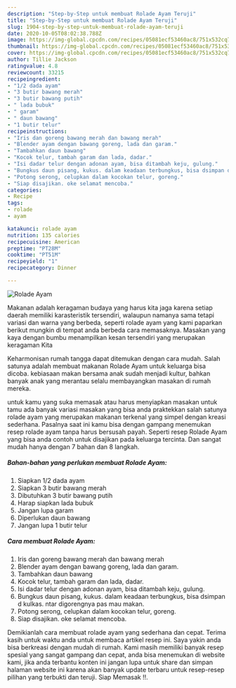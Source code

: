 ```yaml
---
description: "Step-by-Step untuk membuat Rolade Ayam Teruji"
title: "Step-by-Step untuk membuat Rolade Ayam Teruji"
slug: 1904-step-by-step-untuk-membuat-rolade-ayam-teruji
date: 2020-10-05T08:02:38.788Z
image: https://img-global.cpcdn.com/recipes/05081ecf53460ac8/751x532cq70/rolade-ayam-foto-resep-utama.jpg
thumbnail: https://img-global.cpcdn.com/recipes/05081ecf53460ac8/751x532cq70/rolade-ayam-foto-resep-utama.jpg
cover: https://img-global.cpcdn.com/recipes/05081ecf53460ac8/751x532cq70/rolade-ayam-foto-resep-utama.jpg
author: Tillie Jackson
ratingvalue: 4.8
reviewcount: 33215
recipeingredient:
- "1/2 dada ayam"
- "3 butir bawang merah"
- "3 butir bawang putih"
- " lada bubuk"
- " garam"
- " daun bawang"
- "1 butir telur"
recipeinstructions:
- "Iris dan goreng bawang merah dan bawang merah"
- "Blender ayam dengan bawang goreng, lada dan garam."
- "Tambahkan daun bawang"
- "Kocok telur, tambah garam dan lada, dadar."
- "Isi dadar telur dengan adonan ayam, bisa ditambah keju, gulung."
- "Bungkus daun pisang, kukus. dalam keadaan terbungkus, bisa dsimpan d kulkas. ntar digorengnya pas mau makan."
- "Potong serong, celupkan dalam kocokan telur, goreng."
- "Siap disajikan. oke selamat mencoba."
categories:
- Recipe
tags:
- rolade
- ayam

katakunci: rolade ayam 
nutrition: 135 calories
recipecuisine: American
preptime: "PT28M"
cooktime: "PT51M"
recipeyield: "1"
recipecategory: Dinner

---
```



![Rolade Ayam](https://img-global.cpcdn.com/recipes/05081ecf53460ac8/751x532cq70/rolade-ayam-foto-resep-utama.jpg)

Makanan adalah keragaman budaya yang harus kita jaga karena setiap daerah memiliki karasteristik tersendiri, walaupun namanya sama tetapi variasi dan warna yang berbeda, seperti rolade ayam yang kami paparkan berikut mungkin di tempat anda berbeda cara memasaknya. Masakan yang kaya dengan bumbu menampilkan kesan tersendiri yang merupakan keragaman Kita

Keharmonisan rumah tangga dapat ditemukan dengan cara mudah. Salah satunya adalah membuat makanan Rolade Ayam untuk keluarga bisa dicoba. kebiasaan makan bersama anak sudah menjadi kultur, bahkan banyak anak yang merantau selalu membayangkan masakan di rumah mereka.



untuk kamu yang suka memasak atau harus menyiapkan masakan untuk tamu ada banyak variasi masakan yang bisa anda praktekkan salah satunya rolade ayam yang merupakan makanan terkenal yang simpel dengan kreasi sederhana. Pasalnya saat ini kamu bisa dengan gampang menemukan resep rolade ayam tanpa harus bersusah payah.
Seperti resep Rolade Ayam yang bisa anda contoh untuk disajikan pada keluarga tercinta. Dan sangat mudah hanya dengan 7 bahan dan 8 langkah.


<!--inarticleads1-->

##### Bahan-bahan yang perlukan membuat Rolade Ayam:

1. Siapkan 1/2 dada ayam
1. Siapkan 3 butir bawang merah
1. Dibutuhkan 3 butir bawang putih
1. Harap siapkan  lada bubuk
1. Jangan lupa  garam
1. Diperlukan  daun bawang
1. Jangan lupa 1 butir telur




<!--inarticleads2-->

##### Cara membuat  Rolade Ayam:

1. Iris dan goreng bawang merah dan bawang merah
1. Blender ayam dengan bawang goreng, lada dan garam.
1. Tambahkan daun bawang
1. Kocok telur, tambah garam dan lada, dadar.
1. Isi dadar telur dengan adonan ayam, bisa ditambah keju, gulung.
1. Bungkus daun pisang, kukus. dalam keadaan terbungkus, bisa dsimpan d kulkas. ntar digorengnya pas mau makan.
1. Potong serong, celupkan dalam kocokan telur, goreng.
1. Siap disajikan. oke selamat mencoba.




Demikianlah cara membuat rolade ayam yang sederhana dan cepat. Terima kasih untuk waktu anda untuk membaca artikel resep ini. Saya yakin anda bisa berkreasi dengan mudah di rumah. Kami masih memiliki banyak resep spesial yang sangat gampang dan cepat, anda bisa menemukan di website kami, jika anda terbantu konten ini jangan lupa untuk share dan simpan halaman website ini karena akan banyak update terbaru untuk resep-resep pilihan yang terbukti dan teruji. Siap Memasak !!. 
